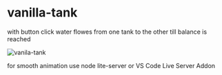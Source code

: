 # vanilla-tank

with button click water flowes from one tank to the other till balance is reached 

![vanila-tank](https://user-images.githubusercontent.com/80193235/114298635-b3baf980-9ab7-11eb-983b-50638dace784.gif)

for smooth animation use node lite-server or VS Code Live Server Addon  
